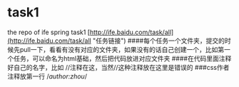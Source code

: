 # task1
the repo of ife spring task1
[http://ife.baidu.com/task/all](http://ife.baidu.com/task/all "任务链接")
####每个任务一个文件夹，提交的时候先pull一下，看看有没有对应的文件夹，如果没有的话自己创建一个，比如第一个任务，可以命名为html基础，然后把代码放进对应文件夹
####在代码里面注释好自己的名字，比如
	<!DOCTYPE html>
	<html lang="zh-CN">
	<!--author:zhou-->   //注释在这，当然//这种注释放在这里是错误的
	<head>
		<meta charset="utf-8">
		<title>图片管理器</title>
		<meta http-equiv="X-UA-Compatible" content="IE-Edge">
		<link rel="stylesheet" href="css/base.css">
	</head>
	<body>
	</body>
	</html>
###css作者注释放第一行
	/*author:zhou*/